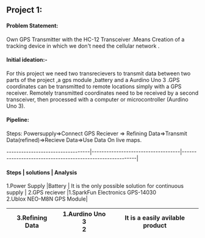 
## Project 1:
 #### Problem Statement:
 Own GPS Transmitter with the HC-12 Transceiver .Means Creation of a tracking device in which we don't need the cellular network  .

 #### Initial ideation:-
 For this project we need two transrecievers  to transmit data between two parts of the project ,a gps module ,battery and a Aurdino Uno 3 .GPS coordinates can be transmitted to remote locations simply with a GPS receiver. Remotely transmitted coordinates need to be received by a second transceiver, then processed with a computer or microcontroller (Aurdino Uno 3).
 
 #### Pipeline:
Steps: Powersupply=>Connect GPS Reciever => Refining Data=>Transmit Data(refined)=>Recieve Data=>Use Data On live maps.
 
 
----------------------------------|------------------------------------|-----------------------------------------------------------|
#### Steps                        | solutions                          |              Analysis
 1.Power Supply                   |Battery                             | It is the only possible solution for continuous supply    |
 2.GPS reciever                   |1.SparkFun Electronics GPS-14030<br>2.Ublox NEO-M8N GPS Module|

3.Refining Data                   |1.Aurdino Uno 3 <br> 2              | It is a easily avilable product 
----------------------------------|------------------------------------|-----------------------------------------------------------|
